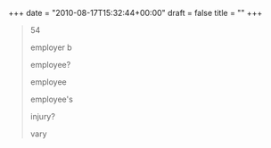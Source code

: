 +++
date = "2010-08-17T15:32:44+00:00"
draft = false
title = ""
+++
<blockquote>&#13;
<p>54</p>&#13;
&#13;
<p>employer b</p>&#13;
<p>employee?</p>&#13;
<p>employee</p>&#13;
<p>employee's</p>&#13;
<p>injury?</p>&#13;
<p>vary</p>&#13;
</blockquote> 
